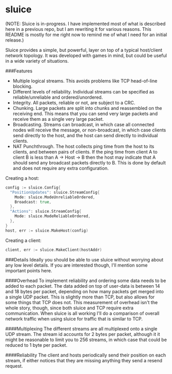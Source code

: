 # sluice
(NOTE: Sluice is in-progress.  I have implemented most of what is described here in a previous repo, but I am rewriting it for various reasons.  This README is mostly for me right now to remind me of what I need for an initial release.)

Sluice provides a simple, but powerful, layer on top of a typical host/client network topology.  It was developed with games in mind, but could be useful in a wide variety of situations.

###Features
* Multiple logical streams.  This avoids problems like TCP head-of-line blocking.
* Different levels of reliability.  Individual streams can be specified as reliable/unreliable and ordered/unordered.
* Integrity.  All packets, reliable or not, are subject to a CRC.
* Chunking. Large packets are split into chunks and reassembled on the receiving end.  This means that you can send very large packets and receive them as a single very large packet.
* Broadcasting.  Streams can broadcast, in which case all connected nodes will receive the message, or non-broadcast, in which case clients send directly to the host, and the host can send directly to individual clients.
* NAT Punchthrough.  The host collects ping time from the host to its clients, and between pairs of clients.  If the ping time from client A to client B is less than A -> Host -> B then the host may indicate that A should send any broadcast packets directly to B.  This is done by default and does not require any extra configuration.


Creating a host:
```go
config := sluice.Config{
  "PositionUpdates": sluice.StreamConfig{
    Mode: sluice.ModeUnreliableOrdered,
    Broadcast: true,
  },
  "Actions": sluice.StreamConfig{
    Mode: sluice.ModeReliableOrdered,
  },
}
host, err := sluice.MakeHost(config)
```

Creating a client:
```go
client, err := sluice.MakeClient(hostAddr)
```

###Details
Ideally you should be able to use sluice without worrying about any low level details.  If you are interested though, I'll mention some important points here.

####Overhead
To implement reliability and ordering some data needs to be added to each packet.  The data added on top of user-data is between 14 and 18 bytes per packet, depending on how many packets get merged into a single UDP packet.  This is slightly more than TCP, but also allows for some things that TCP does not.  This measurement of overhead isn't the whole story, though, since both sluice and TCP require extra communication.  When sluice is all working I'll do a comparison of overall network traffic when using sluice for traffic that is similar to TCP.

####Multiplexing
The different streams are all multiplexed onto a single UDP stream.  The stream id accounts for 2 bytes per packet, although it it might be reasonable to limit you to 256 streams, in which case that could be reduced to 1 byte per packet.

####Reliability
The client and hosts periodically send their position on each stream, if either notices that they are missing anything they send a resend request.
